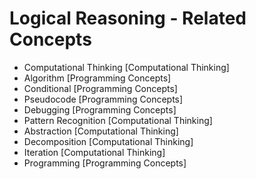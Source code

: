 # Logical Reasoning - Related Concepts

- Computational Thinking [Computational Thinking]
- Algorithm [Programming Concepts]
- Conditional [Programming Concepts]
- Pseudocode [Programming Concepts]
- Debugging [Programming Concepts]
- Pattern Recognition [Computational Thinking]
- Abstraction [Computational Thinking]
- Decomposition [Computational Thinking]
- Iteration [Computational Thinking]
- Programming [Programming Concepts]
